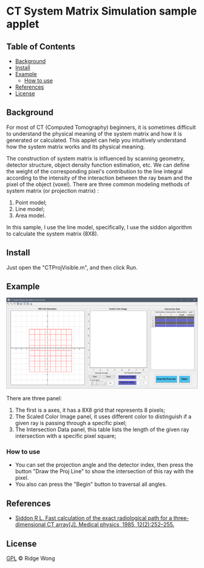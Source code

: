 # CT  System Matrix Simulation sample applet

## Table of Contents

* [Background](#Background)
* [Install](#Install)
* [Example](#Example)
	* [How to use](#How-to-use)
* [References](#References)
* [License](#License)



## Background

For most of  CT (Computed Tomography) beginners, it is sometimes difficult to understand the physical meaning of the system matrix and how it is generated or calculated. This applet can help you intuitively understand how the system matrix works and its physical meaning.

The construction of system matrix is influenced by scanning geometry, detector structure, object density function estimation, etc. We can define the weight of the corresponding pixel's contribution to the line integral according to the intensity of the interaction between the ray beam and the pixel of the object (voxel). There are three common modeling methods of system matrix (or projection matrix) :

1. Point model;
2. Line model;
3. Area model.

In this sample, I use the line model, specifically, I use the siddon algorithm to calculate the system matrix (8X8). 

## Install

Just open the "CTProjVisible.m", and then click Run.

## Example

![](./images/GUI.png)

There are three panel:

1. The first is a axes, it has a 8X8 grid that represents 8 pixels;
2. The Scaled Color Image panel, it uses different color to distinguish if a given ray is passing through a specific pixel;
3. The Intersection Data panel, this table lists the length of the given ray intersection with a specific pixel square;

### How to use

* You can set the projection angle and the detector index, then press the button "Draw the Proj Line" to show the intersection of this ray with the pixel.
* You also can press the "Begin" button to traversal all angles.

## References

* [Siddon R L. Fast calculation of the exact radiological path for a three-dimensional CT array[J]. Medical physics, 1985, 12(2):252–255.](https://sci-hub.se/10.1118/1.595715)

## License

[GPL](LICENSE) © Ridge Wong





